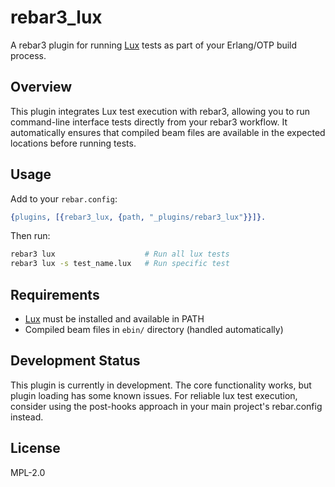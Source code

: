 # rebar3_lux

A rebar3 plugin for running [Lux](https://github.com/hawk/lux) tests as part of your Erlang/OTP build process.

## Overview

This plugin integrates Lux test execution with rebar3, allowing you to run command-line interface tests directly from your rebar3 workflow. It automatically ensures that compiled beam files are available in the expected locations before running tests.

## Usage

Add to your `rebar.config`:

```erlang
{plugins, [{rebar3_lux, {path, "_plugins/rebar3_lux"}}]}.
```

Then run:

```bash
rebar3 lux                    # Run all lux tests
rebar3 lux -s test_name.lux   # Run specific test
```

## Requirements

- [Lux](https://github.com/hawk/lux) must be installed and available in PATH
- Compiled beam files in `ebin/` directory (handled automatically)

## Development Status

This plugin is currently in development. The core functionality works, but plugin loading has some known issues. For reliable lux test execution, consider using the post-hooks approach in your main project's rebar.config instead.

## License

MPL-2.0
